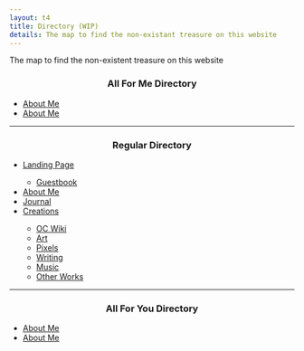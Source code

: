 ```yaml
---
layout: t4
title: Directory (WIP)
details: The map to find the non-existant treasure on this website
---
```

The map to find the non-existent treasure on this website

<div id="mbrd" class="rflex">
	<div id="afmd">
		<h3>All For Me Directory</h3>
		<ul>
			<li><a href="/about">About Me</a></li>
			<li><a href="/about">About Me</a></li>
		</ul>
	</div>
	<hr id="rbrd" class="vr">
	<div id="rdir">
		<h3>Regular Directory</h3>
		<ul>
			<li><a href="/">Landing Page</a></li>
			<ul>
				<li><a href="/creations/guestbook">Guestbook</a></li>
			</ul>
			<li><a href="/about">About Me</a></li>
			<li><a href="/journal">Journal</a></li>
			<li><a href="/creations">Creations</a></li>
			<ul>
				<li><a href="/creations/oc_wiki">OC Wiki</a></li>
				<li><a href="/creations/art">Art</a></li>
				<li><a href="/creations/pixels">Pixels</a></li>
				<li><a href="/creations/writing">Writing</a></li>
				<li><a href="/creations/music">Music</a></li>
				<li><a href="/creations/other_works">Other Works</a></li>
			</ul>
		</ul>
	</div>
	<hr id="ybrd" class="vr">
	<div id="afyd">
		<h3>All For You Directory</h3>
		<ul>
			<li><a href="/about">About Me</a></li>
			<li><a href="/about">About Me</a></li>
		</ul>
	</div>
</div>

<style>
	h3{
		text-align: center;
	}
	@media screen and (max-width:601px) {
		.rflex{
			display: flex!important;
			flex-direction: column!important;
		}
		#afmd{
			order: 5;
		}
		#rdir{
			order:1;
		}
		#afyd{
			order: 3;
		}

		#mbrd{
			order: 6;
		}
		#rbrd{
			order:2;
		}
		#ybrd{
			order: 4;
		}
	}
</style>